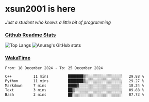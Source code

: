 # xsun2001 is here

*Just a student who knows a little bit of programming*

### [Github Readme Stats](https://github.com/anuraghazra/github-readme-stats)

![Top Langs](https://github-readme-stats.vercel.app/api/top-langs/?username=xsun2001&layout=compact&theme=radical) ![Anurag's GitHub stats](https://github-readme-stats.vercel.app/api?username=xsun2001&show_icons=true&theme=radical)

### [WakaTime](https://wakatime.com)

<!--START_SECTION:waka-->

```txt
From: 18 December 2024 - To: 25 December 2024

C++          11 mins         ███████▒░░░░░░░░░░░░░░░░░   29.88 %
Python       11 mins         ███████▒░░░░░░░░░░░░░░░░░   29.27 %
Markdown     7 mins          ████▓░░░░░░░░░░░░░░░░░░░░   18.24 %
Text         3 mins          ██▒░░░░░░░░░░░░░░░░░░░░░░   09.88 %
Bash         3 mins          ██░░░░░░░░░░░░░░░░░░░░░░░   07.73 %
```

<!--END_SECTION:waka-->
